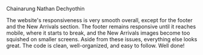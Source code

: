 
Chainarung Nathan Dechyothin

The website's responsiveness is very smooth overall, except for the footer and the New Arrivals section. The footer remains responsive until it reaches mobile, where it starts to break, and the New Arrivals images become too squished on smaller screens. Aside from these issues, everything else looks great. The code is clean, well-organized, and easy to follow. Well done!
